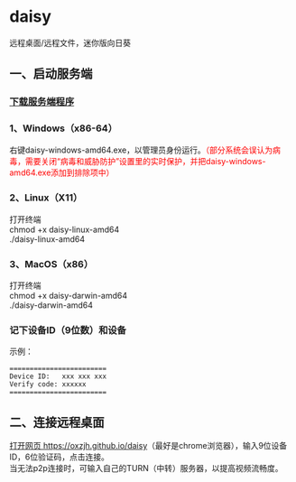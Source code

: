 # daisy
远程桌面/远程文件，迷你版向日葵
## 一、启动服务端
### <a href="https://github.com/oxzjh/daisy/releases">下载服务端程序</a>
### 1、Windows（x86-64）
右键daisy-windows-amd64.exe，以管理员身份运行。<font color=#ff0000>（部分系统会误认为病毒，需要关闭“病毒和威胁防护”设置里的实时保护，并把daisy-windows-amd64.exe添加到排除项中）</font>
### 2、Linux（X11）
打开终端<br>
chmod +x daisy-linux-amd64<br>
./daisy-linux-amd64
### 3、MacOS（x86）
打开终端<br>
chmod +x daisy-darwin-amd64<br>
./daisy-darwin-amd64
### 记下设备ID（9位数）和设备
示例：
```
========================
Device ID:   xxx xxx xxx
Verify code: xxxxxx
========================
```
## 二、连接远程桌面
<a href="https://oxzjh.github.io/daisy">打开网页 https://oxzjh.github.io/daisy</a>（最好是chrome浏览器），输入9位设备ID，6位验证码，点击连接。<br>
当无法p2p连接时，可输入自己的TURN（中转）服务器，以提高视频流畅度。
